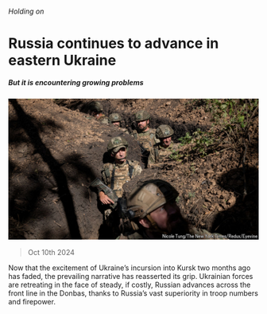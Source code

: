 ###### Holding on

# Russia continues to advance in eastern Ukraine 

##### But it is encountering growing problems 

![image](images/20241012_EUP501.jpg) 

> Oct 10th 2024 

Now that the excitement of Ukraine’s incursion into Kursk two months ago has faded, the prevailing narrative has reasserted its grip. Ukrainian forces are retreating in the face of steady, if costly, Russian advances across the front line in the Donbas, thanks to Russia’s vast superiority in troop numbers and firepower.

